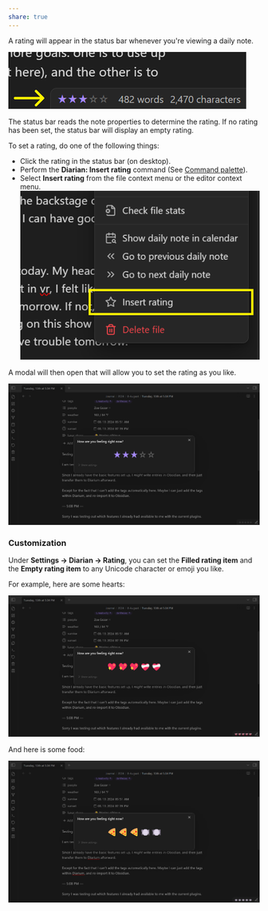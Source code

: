 ```yaml
---
share: true
---
```

A rating will appear in the status bar whenever you're viewing a daily note.

![rating-status-bar](../Plugins%20&%20Themes/Diarian/README/Attachments/rating-status-bar.png)

The status bar reads the note properties to determine the rating. If no rating has been set, the status bar will display an empty rating.

To set a rating, do one of the following things:
- Click the rating in the status bar (on desktop).
- Perform the **Diarian: Insert rating** command (See [Command palette](https://help.obsidian.md/Plugins/Command+palette)).
- Select **Insert rating** from the file context menu or the editor context menu.
    ![rating-context-menu](../Plugins%20&%20Themes/Diarian/README/Attachments/rating-context-menu.png)

A modal will then open that will allow you to set the rating as you like.

![rating-modal](../Plugins%20&%20Themes/Diarian/README/Attachments/rating-modal.png)
### Customization
Under **Settings → Diarian → Rating**, you can set the **Filled rating item** and the **Empty rating item** to any Unicode character or emoji you like.

For example, here are some hearts:

![rating-heart-example](../Plugins%20&%20Themes/Diarian/README/Attachments/rating-heart-example.png)

And here is some food:

![rating-pizza-example](../Plugins%20&%20Themes/Diarian/README/Attachments/rating-pizza-example.png)
